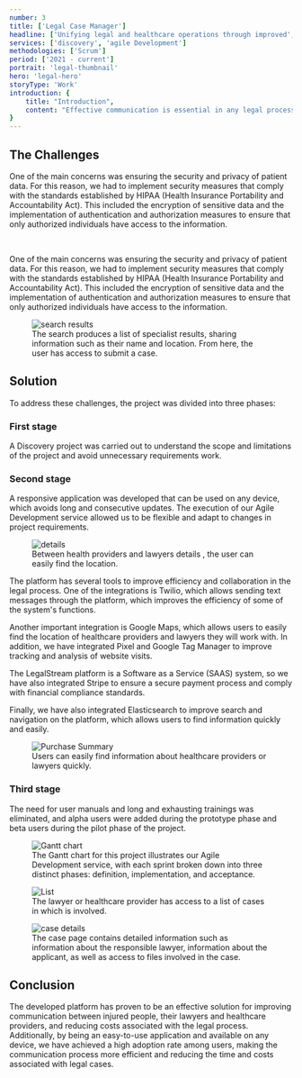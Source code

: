 ```yaml
---
number: 3
title: ['Legal Case Manager']
headline: ['Unifying legal and healthcare operations through improved', 'connectivity.']
services: ['discovery', 'agile Development']
methodologies: ['Scrum']
period: ['2021 - current']
portrait: 'legal-thumbnail'
hero: 'legal-hero'
storyType: 'Work'
introduction: {
    title: "Introduction",
    content: "Effective communication is essential in any legal process, especially in cases where people have suffered injuries. With the goal of improving this communication and reducing associated costs, an innovative platform was developed that allows injured people to easily and quickly contact their lawyers and healthcare providers through a web application."
}
---
```


<div>
    <h2>The Challenges</h2>
    <p>One of the main concerns was ensuring the security and privacy of patient data. For this reason, we had to implement security measures that comply with the standards established by HIPAA (Health Insurance Portability and Accountability Act). This included the encryption of sensitive data and the implementation of authentication and authorization measures to ensure that only authorized individuals have access to the information.</p>
    <br/>
    <p>One of the main concerns was ensuring the security and privacy of patient data. For this reason, we had to implement security measures that comply with the standards established by HIPAA (Health Insurance Portability and Accountability Act). This included the encryption of sensitive data and the implementation of authentication and authorization measures to ensure that only authorized individuals have access to the information.</p>
</div>
<div>
    <figure>
        <img src="/work/legal-search.jpg" alt="search results"/>
        <figcaption class="story_story__mainContent__caption__IQRnS">The search produces a list of specialist results, sharing information such as their name and location. From here, the user has access to submit a case.</figcaption>
    </figure>    
</div>
<div>
    <h2>Solution</h2>
    <p>To address these challenges, the project was divided into three phases:</p>
</div>
<div>
    <h3>First stage</h3>
    <p>A Discovery project was carried out to understand the scope and limitations of the project and avoid unnecessary requirements work.</p>
</div>
<div>
    <h3>Second stage</h3>
    <p>A responsive application was developed that can be used on any device, which avoids long and consecutive updates. The execution of our Agile Development service allowed us to be flexible and adapt to changes in project requirements.</p>
</div>
<div class="story_story__mainContent__2cGrid__aNFn8">
    <figure>
        <img src="/work/legal-details.jpg" alt="details"/>
        <figcaption class="story_story__mainContent__gridCaption__8kiY6 story_story__mainContent__caption__IQRnS">Between health providers and lawyers details , the user can easily find the location.</figcaption>
    </figure>
    <div>
    <p>The platform has several tools to improve efficiency and collaboration in the legal process. One of the integrations is Twilio, which allows sending text messages through the platform, which improves the efficiency of some of the system's functions.</p>
    <p>Another important integration is Google Maps, which allows users to easily find the location of healthcare providers and lawyers they will work with. In addition, we have integrated Pixel and Google Tag Manager to improve tracking and analysis of website visits.</p>
    </div>
</div>
<div class="story_story__mainContent__2cGrid__aNFn8">    
    <div>
    <p>The LegalStream platform is a Software as a Service (SAAS) system, so we have also integrated Stripe to ensure a secure payment process and comply with financial compliance standards.</p>
    <p>Finally, we have also integrated Elasticsearch to improve search and navigation on the platform, which allows users to find information quickly and easily.</p>
    </div>
    <figure>
        <img src="/work/legal-map.jpg" alt="Purchase Summary"/>
        <figcaption class="story_story__mainContent__gridCaption__8kiY6 story_story__mainContent__caption__IQRnS">Users can easily find information about healthcare providers or lawyers quickly.</figcaption>
    </figure>
</div>
<div>
    <h3>Third stage</h3>
    <p>The need for user manuals and long and exhausting trainings was eliminated, and alpha users were added during the prototype phase and beta users during the pilot phase of the project.</p>
</div>
<div class="story_story__mainContent__gantt__TErEp">
    <figure>
        <img src="/work/project-chart-en--ongoing.jpg" alt="Gantt chart"/>
        <figcaption class="story_story__mainContent__caption__IQRnS">The Gantt chart for this project illustrates our Agile Development service, with each sprint broken down into three distinct phases: definition, implementation, and acceptance.</figcaption>
    </figure>
</div>
<div>
    <figure>
        <img src="/work/legal-list.jpg" alt="List"/>
        <figcaption class="story_story__mainContent__caption__IQRnS">The lawyer or healthcare provider has access to a list of cases in which is involved.</figcaption>
    </figure>    
</div>
<div>
    <figure>
        <img src="/work/legal-case.jpg" alt="case details"/>
        <figcaption class="story_story__mainContent__caption__IQRnS">The case page contains detailed information such as information about the responsible lawyer, information about the applicant, as well as access to files involved in the case.</figcaption>
    </figure>    
</div>
<div>
    <h2>Conclusion</h2>
    <p>The developed platform has proven to be an effective solution for improving communication between injured people, their lawyers and healthcare providers, and reducing costs associated with the legal process. Additionally, by being an easy-to-use application and available on any device, we have achieved a high adoption rate among users, making the communication process more efficient and reducing the time and costs associated with legal cases.</p>
</div>